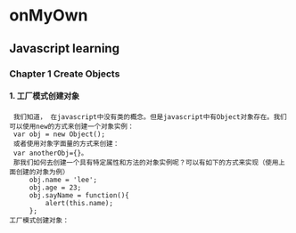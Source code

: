 # onMyOwn

## Javascript learning

### Chapter 1   Create Objects

#### 1. 工厂模式创建对象
     我们知道， 在javascript中没有类的概念。但是javascript中有Object对象存在。我们可以使用new的方式来创建一个对象实例：
     var obj = new Object();
     或者使用对象字面量的方式来创建：
     var anotherObj={}。
     那我们如何去创建一个具有特定属性和方法的对象实例呢？可以有如下的方式来实现（使用上面创建的对象为例）
         obj.name = 'lee';
         obj.age = 23;
         obj.sayName = function(){
             alert(this.name);
         };
    工厂模式创建对象：








